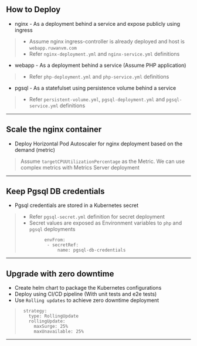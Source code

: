## How to Deploy
* nginx - As a deployment behind a service and expose publicly using ingress
>* Assume nginx ingress-controller is already deployed and host is `webapp.ruwanvm.com`
>* Refer `nginx-deployment.yml` and `nginx-service.yml` definitions
* webapp - As a deployment behind a service (Assume PHP application)
>* Refer `php-deployment.yml` and `php-service.yml` definitions
* pgsql - As a statefulset using persistence volume behind a service
>* Refer `persistent-volume.yml`, `pgsql-deployment.yml` and `pgsql-service.yml` definitions
----------------------------------
## Scale the nginx container
* Deploy Horizontal Pod Autoscaler for nginx deployment based on the demand (metric)
> Assume `targetCPUUtilizationPercentage` as the Metric. We can use complex metrics with Metrics Server deployment
----------------------------------
## Keep Pgsql DB credentials
* Pgsql credentials are stored in a Kubernetes secret
>* Refer `pgsql-secret.yml` definition for secret deployment
>* Secret values are exposed as Environment variables to `php` and `pgsql` deployments
>```
>          envFrom:
>           - secretRef:
>               name: pgsql-db-credentials
>```
----------------------------------
## Upgrade with zero downtime
* Create helm chart to package the Kubernetes configurations
* Deploy using CI/CD pipeline (With unit tests and e2e tests)
* Use `Rolling updates` to achieve zero downtime deployment
>```
>  strategy:
>    type: RollingUpdate
>    rollingUpdate:
>      maxSurge: 25%
>      maxUnavailable: 25%
>```
----------------------------------
